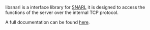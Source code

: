 libsnarl is a interface library for [SNARL](https://github.com/project-fifo/snarl) it is designed to access the functions of the server over the internal TCP protocol.

A full documentation can be found [here](http://project-fifo.github.io/libsnarl/).